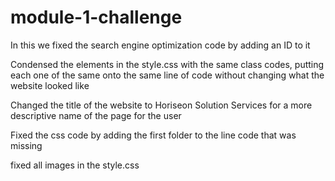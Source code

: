 # module-1-challenge
In this we fixed the search engine optimization code by adding an ID to it

Condensed the elements in the style.css with the same class codes, putting each one of the same onto the same line of code without changing what the website looked like

Changed the title of the website to Horiseon Solution Services for a more descriptive name of the page for the user

Fixed the css code by adding the first folder to the line code that was missing

fixed all images in the style.css